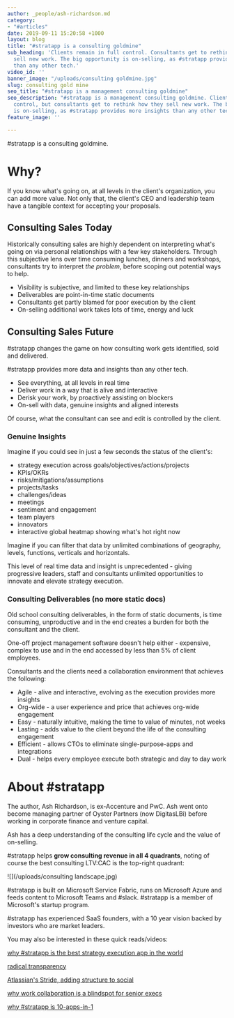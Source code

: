 ```yaml
---
author: _people/ash-richardson.md
category:
- "#articles"
date: 2019-09-11 15:20:58 +1000
layout: blog
title: "#stratapp is a consulting goldmine"
sub_heading: 'Clients remain in full control. Consultants get to rethink how they
  sell new work. The big opportunity is on-selling, as #stratapp provides more insights
  than any other tech.'
video_id: ''
banner_image: "/uploads/consulting goldmine.jpg"
slug: consulting gold mine
seo_title: "#stratapp is a management consulting goldmine"
seo_description: "#stratapp is a management consulting goldmine. Clients are in full
  control, but consultants get to rethink how they sell new work. The big opportunity
  is on-selling, as #stratapp provides more insights than any other tech."
feature_image: ''

---
```

\#stratapp is a consulting goldmine.

# Why?

If you know what's going on, at all levels in the client's organization, you can add more value.  Not only that, the client's CEO and leadership team have a tangible context for accepting your proposals.

## Consulting Sales Today

Historically consulting sales are highly dependent on interpreting what's going on via personal relationships with a few key stakeholders.  Through this subjective lens over time consuming lunches, dinners and workshops, consultants try to interpret _the problem_, before scoping out potential ways to help.

* Visibility is subjective, and limited to these key relationships
* Deliverables are point-in-time static documents
* Consultants get partly blamed for poor execution by the client
* On-selling additional work takes lots of time, energy and luck

## Consulting Sales Future

\#stratapp changes the game on how consulting work gets identified, sold and delivered.

\#stratapp provides more data and insights than any other tech.  

* See everything, at all levels in real time
* Deliver work in a way that is alive and interactive
* Derisk your work, by proactively assisting on blockers
* On-sell with data, genuine insights and aligned interests

Of course, what the consultant can see and edit is controlled by the client.

### Genuine Insights

Imagine if you could see in just a few seconds the status of the client's:

* strategy execution across goals/objectives/actions/projects
* KPIs/OKRs
* risks/mitigations/assumptions
* projects/tasks
* challenges/ideas
* meetings
* sentiment and engagement
* team players
* innovators
* interactive global heatmap showing what's hot right now

Imagine if you can filter that data by unlimited combinations of geography, levels, functions, verticals and horizontals.

This level of real time data and insight is unprecedented - giving progressive leaders, staff and consultants unlimited opportunities to innovate and elevate strategy execution.

### Consulting Deliverables (no more static docs)

Old school consulting deliverables, in the form of static documents, is time consuming, unproductive and in the end creates a burden for both the consultant and the client.

One-off project management software doesn't help either - expensive, complex to use and in the end accessed by less than 5% of client employees.

Consultants and the clients need a collaboration environment that achieves the following:

* Agile - alive and interactive, evolving as the execution provides more insights
* Org-wide - a user experience and price that achieves org-wide engagement
* Easy - naturally intuitive, making the time to value of minutes, not weeks
* Lasting - adds value to the client beyond the life of the consulting engagement
* Efficient - allows CTOs to eliminate single-purpose-apps and integrations
* Dual - helps every employee execute both strategic and day to day work

# About #stratapp

The author, Ash Richardson, is ex-Accenture and PwC.  Ash went onto become managing partner of Oyster Partners (now DigitasLBi) before working in corporate finance and venture capital.  

Ash has a deep understanding of the consulting life cycle and the value of on-selling.

\#stratapp helps **grow consulting revenue in all 4 quadrants**, noting of course the best consulting LTV:CAC is the top-right quadrant:

![](/uploads/consulting landscape.jpg)

\#stratapp is built on Microsoft Service Fabric, runs on Microsoft Azure and feeds content to Microsoft Teams and #slack. #stratapp is a member of Microsoft's startup program.

\#stratapp has experienced SaaS founders, with a 10 year vision backed by investors who are market leaders.

You may also be interested in these quick reads/videos:

[why #stratapp is the best strategy execution app in the world](https://stratapp.ai/blog/best-strategy-execution-software-app/ "best strategy execution app")

[radical transparency](https://stratapp.ai/blog/radical-transparency/ "radical transparency | Ray Dalio")

[Atlassian's Stride, adding structure to social](https://stratapp.ai/blog/atlassian-stride-social-with-structure/ "structure to social")

[why work collaboration is a blindspot for senior execs](https://stratapp.ai/blog/work-collaboration-is-still-a-blindspot-for-senior-execs/ "senior execs blindspot")

[why #stratapp is 10-apps-in-1](https://stratapp.ai/blog/why-stratapp-is-10-apps-in-1/ "10-apps-in-1")